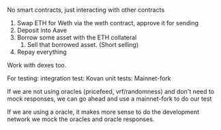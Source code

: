 No smart contracts, just interacting with other contracts

1. Swap ETH for Weth via the weth contract, approve it for sending
1. Deposit into Aave
2. Borrow some asset with the ETH collateral
    1. Sell that borrowed asset. (Short selling)
3. Repay everything


Work with dexes too.

For testing:
    integration test: Kovan
    unit tests: Mainnet-fork

If we are not using oracles (pricefeed, vrf/randomness) and don't need to mock responses, we can go ahead and use a mainnet-fork to do our test

If we are using a oracle, it makes more sense to do the development network we mock the oracles and oracle responses.